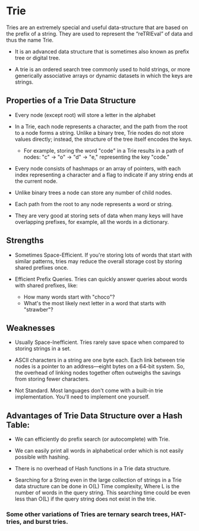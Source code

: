 # Trie
Tries are an extremely special and useful data-structure that are based on the prefix of a string. They are used to represent the “reTRIEval” of data and thus the name Trie. 

* It is an advanced data structure that is sometimes also known as prefix tree or digital tree.

* A trie is an ordered search tree commonly used to hold strings, or more generically associative arrays or dynamic datasets in which the keys are strings. 



## Properties of a Trie Data Structure

* Every node (except root) will store a letter in the alphabet

* In a Trie, each node represents a character, and the path from the root to a node forms a string. Unlike a binary tree, Trie nodes do not store values directly; instead, the structure of the tree itself encodes the keys. 
    - For example, storing the word "code" in a Trie results in a path of nodes: "c" → "o" → "d" → "e," representing the key "code."
    
* Every node consists of hashmaps or an array of pointers, with each index representing a character and a flag to indicate if any string ends at the current node.

* Unlike binary trees a node can store any number of child nodes.

* Each path from the root to any node represents a word or string.

* They are very good at storing sets of data when many keys will have overlapping prefixes, for example, all the words in a dictionary. 


## Strengths

* Sometimes Space-Efficient. If you're storing lots of words that start with similar patterns, tries may reduce the overall storage cost by storing shared prefixes once.

* Efficient Prefix Queries. Tries can quickly answer queries about words with shared prefixes, like:
    - How many words start with "choco"?
    - What's the most likely next letter in a word that starts with "strawber"?


## Weaknesses

* Usually Space-Inefficient. Tries rarely save space when compared to storing strings in a set.

* ASCII characters in a string are one byte each. Each link between trie nodes is a pointer to an address—eight bytes on a 64-bit system. 
So, the overhead of linking nodes together often outweighs the savings from storing fewer characters.
    
* Not Standard. Most languages don't come with a built-in trie implementation. You'll need to implement one yourself.


## Advantages of Trie Data Structure over a Hash Table:

* We can efficiently do prefix search (or autocomplete) with Trie.

* We can easily print all words in alphabetical order which is not easily possible with hashing.
    
* There is no overhead of Hash functions in a Trie data structure.
    
* Searching for a String even in the large collection of strings in a Trie data structure can be done in O(L) Time complexity, Where L is the number of words in the query string. This searching time could be even less than O(L) if the query string does not exist in the trie.



###  Some other variations of Tries are ternary search trees, HAT-tries, and burst tries.
